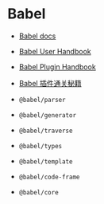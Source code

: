 # Babel

- [Babel docs](https://babeljs.io/docs/)
- [Babel User Handbook](https://github.com/jamiebuilds/babel-handbook/blob/master/translations/en/user-handbook.md)
- [Babel Plugin Handbook](https://github.com/jamiebuilds/babel-handbook/blob/master/translations/en/plugin-handbook.md)
- [Babel 插件通关秘籍](https://juejin.cn/book/6946117847848321055)

- `@babel/parser`
- `@babel/generator`
- `@babel/traverse`
- `@babel/types`
- `@babel/template`
- `@babel/code-frame`
- `@babel/core`
